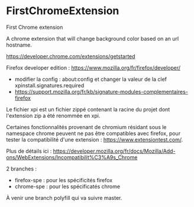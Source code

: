 # FirstChromeExtension
First Chrome extension

A chrome extension that will change background color based on an url hostname.

https://developer.chrome.com/extensions/getstarted

Firefox developer edition :
https://www.mozilla.org/fr/firefox/developer/
* modifier la config : about:config et changer la valeur de la clef xpinstall.signatures.required
* https://support.mozilla.org/fr/kb/signature-modules-complementaires-firefox

Le fichier xpi est un fichier zippé contenant la racine du projet dont l'extension zip a été renommée en xpi.

Certaines fonctionnalités provenant de chromium résidant sous le namespace chrome peuvent ne pas être compatibles avec firefox, pour tester la compatibilité d'une extension : https://www.extensiontest.com/.

Plus de détails ici : https://developer.mozilla.org/fr/docs/Mozilla/Add-ons/WebExtensions/Incompatibilit%C3%A9s_Chrome

2 branches :
* firefox-spe : pour les spécificités firefox
* chrome-spe : pour les spécificatés chrome

À venir une branch polyfill qui va suivre master.
